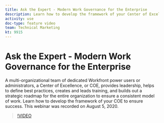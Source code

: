 ```yaml
---
title: Ask the Expert - Modern Work Governance for the Enterprise
description: Learn how to develop the framework of your Center of Excellence to ensure success. This webinar was recorded on August 5, 2020.
activity: use
doc-type: feature video
team: Technical Marketing
kt: 9915
---
```

# Ask the Expert - Modern Work Governance for the Enterprise

A multi-organizational team of dedicated Workfront power users or administrators, a Center of Excellence, or COE, provides leadership, helps to define best practices, creates and leads training, and builds out a strategic roadmap for the entire organization to ensure a consistent model of work. Learn how to develop the framework of your COE to ensure success. This webinar was recorded on August 5, 2020.

>[!VIDEO](https://video.tv.adobe.com/v/341121/?quality=12)
